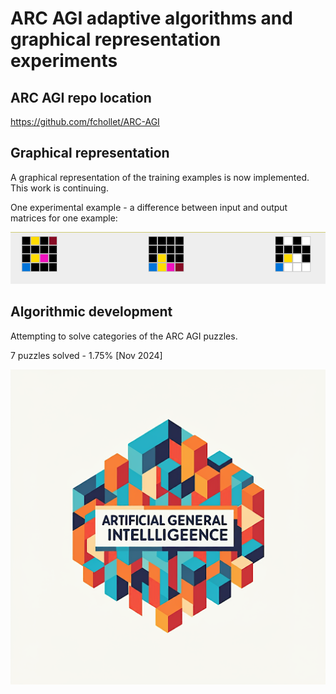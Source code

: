 # ARC AGI adaptive algorithms and graphical representation experiments

## ARC AGI repo location

https://github.com/fchollet/ARC-AGI

## Graphical representation

A graphical representation of the training examples is now implemented.  This work is continuing.

One experimental example - a difference between input and output matrices for one example:

![difference example](docs/images/differenceColumnExample.PNG)

## Algorithmic development

Attempting to solve categories of the ARC AGI puzzles.

7 puzzles solved - 1.75% [Nov 2024]

![LOGO HERE](/docs/images/logo.png)
